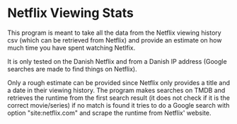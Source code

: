 # Netflix Viewing Stats
This program is meant to take all the data from the Netflix viewing history csv (which can be retrieved from Netflix) and provide an estimate on how much time you have spent watching Netlfix.

It is only tested on the Danish Netflix and from a Danish IP address (Google searches are made to find things on Netflix).

Only a rough estimate can be provided since Netflix only provides a title and a date in their viewing history. 
The program makes searches on TMDB and retrieves the runtime from the first search result (it does not check if it is the correct movie/series) if no match is found it tries to do a Google search with option "site:netflix.com" and scrape the runtime from Netflix' website.